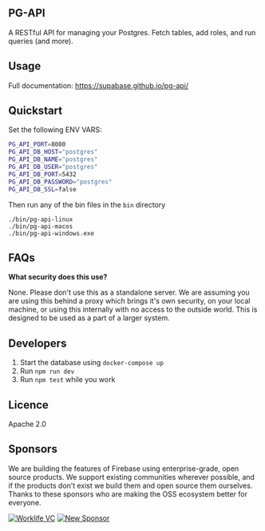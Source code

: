 ## PG-API

A RESTful API for managing your Postgres. Fetch tables, add roles, and run queries (and more).

## Usage

Full documentation: https://supabase.github.io/pg-api/

## Quickstart

Set the following ENV VARS:

```bash
PG_API_PORT=8080
PG_API_DB_HOST="postgres"
PG_API_DB_NAME="postgres"
PG_API_DB_USER="postgres"
PG_API_DB_PORT=5432
PG_API_DB_PASSWORD="postgres"
PG_API_DB_SSL=false
```

Then run any of the bin files in the `bin` directory

```
./bin/pg-api-linux
./bin/pg-api-macos
./bin/pg-api-windows.exe
```

## FAQs

**What security does this use?**

None. Please don't use this as a standalone server. We are assuming you are using this behind a proxy which brings it's own security, on your local machine, or using this internally with no access to the outside world. This is designed to be used as a part of a larger system.

## Developers

1. Start the database using `docker-compose up`
2. Run `npm run dev`
3. Run `npm test` while you work

## Licence

Apache 2.0

## Sponsors

We are building the features of Firebase using enterprise-grade, open source products. We support existing communities wherever possible, and if the products don’t exist we build them and open source them ourselves. Thanks to these sponsors who are making the OSS ecosystem better for everyone.

[![Worklife VC](https://user-images.githubusercontent.com/10214025/90451355-34d71200-e11e-11ea-81f9-1592fd1e9146.png)](https://www.worklife.vc)
[![New Sponsor](https://user-images.githubusercontent.com/10214025/90518111-e74bbb00-e198-11ea-8f88-c9e3c1aa4b5b.png)](https://github.com/sponsors/supabase)
